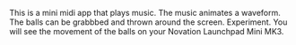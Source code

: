 This is a mini midi app that plays music. The music animates a waveform. The balls can be grabbbed and thrown around the screen. Experiment. You will see the movement of the balls on your Novation Launchpad Mini MK3.
